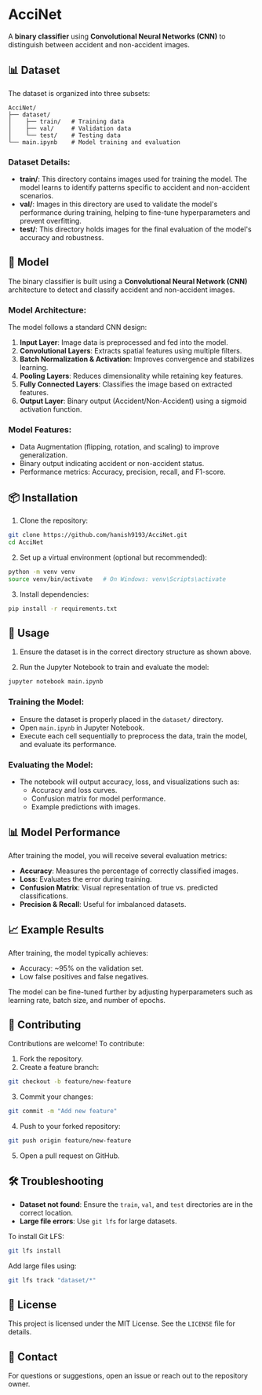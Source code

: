 # AcciNet

A **binary classifier** using **Convolutional Neural Networks (CNN)** to distinguish between accident and non-accident images.

## 📊 Dataset

The dataset is organized into three subsets:

```
AcciNet/
├── dataset/
│    ├── train/   # Training data
│    ├── val/     # Validation data
│    └── test/    # Testing data
└── main.ipynb    # Model training and evaluation
```

### Dataset Details:
- **train/**: This directory contains images used for training the model. The model learns to identify patterns specific to accident and non-accident scenarios.
- **val/**: Images in this directory are used to validate the model's performance during training, helping to fine-tune hyperparameters and prevent overfitting.
- **test/**: This directory holds images for the final evaluation of the model's accuracy and robustness.

## 🧠 Model

The binary classifier is built using a **Convolutional Neural Network (CNN)** architecture to detect and classify accident and non-accident images.

### Model Architecture:
The model follows a standard CNN design:

1. **Input Layer**: Image data is preprocessed and fed into the model.
2. **Convolutional Layers**: Extracts spatial features using multiple filters.
3. **Batch Normalization & Activation**: Improves convergence and stabilizes learning.
4. **Pooling Layers**: Reduces dimensionality while retaining key features.
5. **Fully Connected Layers**: Classifies the image based on extracted features.
6. **Output Layer**: Binary output (Accident/Non-Accident) using a sigmoid activation function.

### Model Features:
- Data Augmentation (flipping, rotation, and scaling) to improve generalization.
- Binary output indicating accident or non-accident status.
- Performance metrics: Accuracy, precision, recall, and F1-score.

## 📦 Installation

1. Clone the repository:

```bash
git clone https://github.com/hanish9193/AcciNet.git
cd AcciNet
```

2. Set up a virtual environment (optional but recommended):

```bash
python -m venv venv
source venv/bin/activate   # On Windows: venv\Scripts\activate
```

3. Install dependencies:

```bash
pip install -r requirements.txt
```

## 🚀 Usage

1. Ensure the dataset is in the correct directory structure as shown above.

2. Run the Jupyter Notebook to train and evaluate the model:

```bash
jupyter notebook main.ipynb
```

### Training the Model:
- Ensure the dataset is properly placed in the `dataset/` directory.
- Open `main.ipynb` in Jupyter Notebook.
- Execute each cell sequentially to preprocess the data, train the model, and evaluate its performance.

### Evaluating the Model:
- The notebook will output accuracy, loss, and visualizations such as:
  - Accuracy and loss curves.
  - Confusion matrix for model performance.
  - Example predictions with images.

## 📊 Model Performance

After training the model, you will receive several evaluation metrics:

- **Accuracy**: Measures the percentage of correctly classified images.
- **Loss**: Evaluates the error during training.
- **Confusion Matrix**: Visual representation of true vs. predicted classifications.
- **Precision & Recall**: Useful for imbalanced datasets.

## 📈 Example Results

After training, the model typically achieves:

- Accuracy: ~95% on the validation set.
- Low false positives and false negatives.

The model can be fine-tuned further by adjusting hyperparameters such as learning rate, batch size, and number of epochs.

## 📌 Contributing

Contributions are welcome! To contribute:

1. Fork the repository.
2. Create a feature branch:

```bash
git checkout -b feature/new-feature
```

3. Commit your changes:

```bash
git commit -m "Add new feature"
```

4. Push to your forked repository:

```bash
git push origin feature/new-feature
```

5. Open a pull request on GitHub.

## 🛠️ Troubleshooting

- **Dataset not found**: Ensure the `train`, `val`, and `test` directories are in the correct location.
- **Large file errors**: Use `git lfs` for large datasets.

To install Git LFS:

```bash
git lfs install
```

Add large files using:

```bash
git lfs track "dataset/*"
```

## 📜 License

This project is licensed under the MIT License. See the `LICENSE` file for details.

## 📧 Contact

For questions or suggestions, open an issue or reach out to the repository owner.

